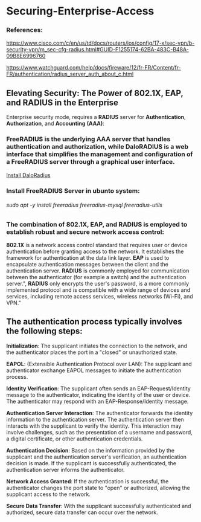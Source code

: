 
# Securing-Enterprise-Access
### References: 
https://www.cisco.com/c/en/us/td/docs/routers/ios/config/17-x/sec-vpn/b-security-vpn/m_sec-cfg-radius.html#GUID-F1255174-62BA-483C-B48A-09B8E6996760

https://www.watchguard.com/help/docs/fireware/12/fr-FR/Content/fr-FR/authentication/radius_server_auth_about_c.html
## Elevating Security: The Power of 802.1X, EAP, and RADIUS in the Enterprise
Enterprise security mode, requires a __RADIUS__ server for __Authentication__, __Authorization__, and __Accounting__ __(AAA)__: 
### FreeRADIUS is the underlying AAA server that handles authentication and authorization, while DaloRADIUS is a web interface that simplifies the management and configuration of a FreeRADIUS server through a graphical user interface.
<a href="https://github.com/lirantal/daloradius/releases/tag/1.2">Install DaloRadius </a>
### Install FreeRADIUS Server in ubunto system: 
###### sudo apt -y install freeradius freeradius-mysql freeradius-utils
### The combination of 802.1X, EAP, and RADIUS is employed to establish robust and secure network access control:
__802.1X__ is a network access control standard that requires user or device authentication before granting access to the network. It establishes the framework for authentication at the data link layer.
__EAP__ is used to encapsulate authentication messages between the client and the authentication server.
__RADIUS__ is commonly employed for communication between the authenticator (for example a switch) and the authentication server.", __RADIUS__ only encrypts the user's password, is a more commonly implemented protocol and is compatible with a wide range of devices and services, including remote access services, wireless networks (Wi-Fi), and VPN."







## The authentication process typically involves the following steps:
__Initialization__: The supplicant initiates the connection to the network, and the authenticator places the port in a "closed" or unauthorized state.

__EAPOL__: (Extensible Authentication Protocol over LAN): The supplicant and authenticator exchange EAPOL messages to initiate the authentication process.

__Identity Verification__: The supplicant often sends an EAP-Request/Identity message to the authenticator, indicating the identity of the user or device. The authenticator may respond with an EAP-Response/Identity message.

__Authentication Server Interaction__: The authenticator forwards the identity information to the authentication server. The authentication server then interacts with the supplicant to verify the identity. This interaction may involve challenges, such as the presentation of a username and password, a digital certificate, or other authentication credentials.

__Authentication Decision__: Based on the information provided by the supplicant and the authentication server's verification, an authentication decision is made. If the supplicant is successfully authenticated, the authentication server informs the authenticator.

__Network Access Granted__: If the authentication is successful, the authenticator changes the port state to "open" or authorized, allowing the supplicant access to the network.

__Secure Data Transfer__: With the supplicant successfully authenticated and authorized, secure data transfer can occur over the network.





